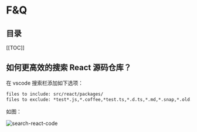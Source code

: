 # F&Q

<TimeToRead />

## 目录

[[TOC]]

## 如何更高效的搜索 React 源码仓库？

在 vscode 搜索栏添加如下选项：

```txt
files to include: src/react/packages/
files to exclude: *test*.js,*.coffee,*test.ts,*.d.ts,*.md,*.snap,*.old.js,*.min.js,*.umd.js,*.development.js,__tests__
```

如图：

<img :src="$withBase('/assets/img/search-react-code.png')" alt="search-react-code" data-zoomable />
